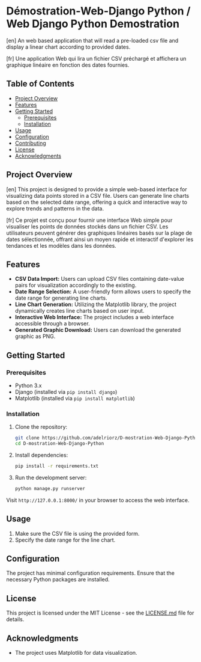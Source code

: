 # Démostration-Web-Django Python / Web Django Python Demostration

[en] An web based application that will read a pre-loaded csv file and display a linear chart according to provided dates.

[fr] Une application Web qui lira un fichier CSV préchargé et affichera un graphique linéaire en fonction des dates fournies.

## Table of Contents

- [Project Overview](#project-overview)
- [Features](#features)
- [Getting Started](#getting-started)
  - [Prerequisites](#prerequisites)
  - [Installation](#installation)
- [Usage](#usage)
- [Configuration](#configuration)
- [Contributing](#contributing)
- [License](#license)
- [Acknowledgments](#acknowledgments)

## Project Overview

[en] This project is designed to provide a simple web-based interface for visualizing data points stored in a CSV file. Users can generate line charts based on the selected date range, offering a quick and interactive way to explore trends and patterns in the data.

[fr] Ce projet est conçu pour fournir une interface Web simple pour visualiser les points de données stockés dans un fichier CSV. Les utilisateurs peuvent générer des graphiques linéaires basés sur la plage de dates sélectionnée, offrant ainsi un moyen rapide et interactif d'explorer les tendances et les modèles dans les données.

## Features

- **CSV Data Import:** Users can upload CSV files containing date-value pairs for visualization accordingly to the existing.
- **Date Range Selection:** A user-friendly form allows users to specify the date range for generating line charts.
- **Line Chart Generation:** Utilizing the Matplotlib library, the project dynamically creates line charts based on user input.
- **Interactive Web Interface:** The project includes a web interface accessible through a browser.
- **Generated Graphic Download:** Users can download the generated graphic as PNG.


## Getting Started

### Prerequisites

- Python 3.x
- Django (installed via `pip install django`)
- Matplotlib (installed via `pip install matplotlib`)

### Installation

1. Clone the repository:

    ```bash
    git clone https://github.com/adelriorz/D-mostration-Web-Django-Python.git
    cd D-mostration-Web-Django-Python
    ```

2. Install dependencies:

    ```bash
    pip install -r requirements.txt
    ```

3. Run the development server:

    ```bash
    python manage.py runserver
    ```

Visit `http://127.0.0.1:8000/` in your browser to access the web interface.

## Usage

1. Make sure the CSV file is using the provided form.
2. Specify the date range for the line chart.

## Configuration

The project has minimal configuration requirements. Ensure that the necessary Python packages are installed.

## License

This project is licensed under the MIT License - see the [LICENSE.md](LICENSE.md) file for details.

## Acknowledgments

- The project uses Matplotlib for data visualization.